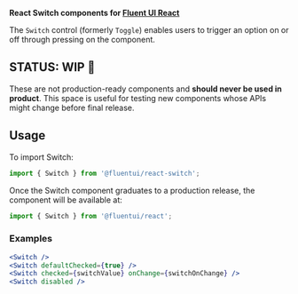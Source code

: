 **React Switch components for [Fluent UI React](https://developer.microsoft.com/en-us/fluentui)**

The `Switch` control (formerly `Toggle`) enables users to trigger an option on or off through pressing on the component.

## STATUS: WIP 🚧

These are not production-ready components and **should never be used in product**. This space is useful for testing new components whose APIs might change before final release.

## Usage

To import Switch:

```js
import { Switch } from '@fluentui/react-switch';
```

Once the Switch component graduates to a production release, the component will be available at:

```js
import { Switch } from '@fluentui/react';
```

### Examples

```jsx
<Switch />
<Switch defaultChecked={true} />
<Switch checked={switchValue} onChange={switchOnChange} />
<Switch disabled />
```
